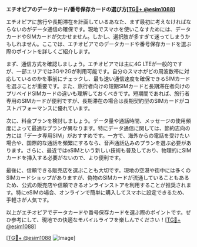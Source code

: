 **エチオピアのデータカード/番号保存カードの選び方[[TG💪+ @esim1088](https://t.me/s/esim1088)]**

エチオピアに旅行や長期滞在を計画しているあなた、まず最初に考えなければならないのがデータ通信の確保です。現地でスマホを使いこなすためには、データカードやSIMカードが欠かせません。しかし、選択肢が多すぎて迷ってしまうかもしれません。ここでは、エチオピアでのデータカードや番号保存カードを選ぶ際のポイントを詳しくご紹介します。

まず、通信方式を確認しましょう。エチオピアでは主に4G LTEが一般的ですが、一部エリアでは3Gや2Gが利用可能です。自分のスマホがどの周波数帯に対応しているのかを事前にチェックし、最も速い通信速度を確保できるSIMカードを選ぶことが重要です。また、旅行者向けの短期SIMカードと長期滞在者向けのプリペイドSIMカードの違いも理解しておくべきです。短期間であれば、旅行者専用のSIMカードが便利ですが、長期滞在の場合は長期契約型のSIMカードがコストパフォーマンスに優れています。

次に、料金プランを検討しましょう。データ量や通話時間、メッセージの使用頻度によって最適なプランが異なります。特にデータ通信に関しては、節約志向の方には「データ専用SIM」がおすすめです。一方で、海外からの電話を受けたい場合や、国際的な通話を頻繁にするなら、音声通話込みのプランを選ぶ必要があります。さらに、最近ではeSIMという新しい技術も普及しており、物理的にSIMカードを挿入する必要がないので、より便利です。

最後に、信頼できる販売店を選ぶことも大切です。現地の空港や街中には多くのSIMカードショップがありますが、偽物のSIMカードが流通していることもあるため、公式の販売店や信頼できるオンラインストアを利用することが推奨されます。特にeSIMの場合、オンラインで簡単に購入してスマホに設定できるため、手軽さが人気です。

以上がエチオピアでデータカードや番号保存カードを選ぶ際のポイントです。ぜひ参考にして、現地での快適なモバイルライフを楽しんでください！[[TG💪+ @esim1088](https://t.me/s/esim1088)]

[[TG💪+ @esim1088](https://t.me/s/esim1088) ![Image](https://i.postimg.cc/Y0z9fWf4/image.png)]